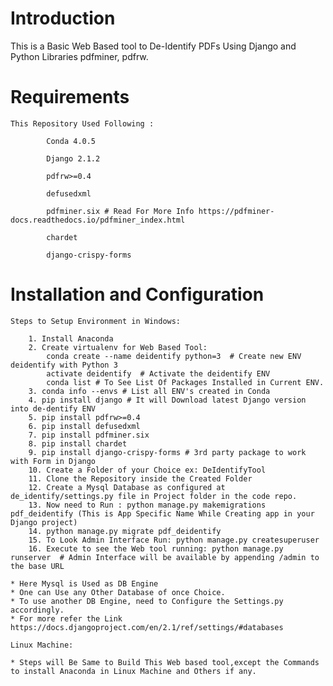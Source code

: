 # Introduction

This is a Basic Web Based tool to De-Identify PDFs Using Django and Python Libraries pdfminer, pdfrw.

# Requirements

	This Repository Used Following :

			Conda 4.0.5

			Django 2.1.2

			pdfrw>=0.4

			defusedxml

			pdfminer.six # Read For More Info https://pdfminer-docs.readthedocs.io/pdfminer_index.html

			chardet
			
			django-crispy-forms 
			

# Installation and Configuration

	Steps to Setup Environment in Windows:

		1. Install Anaconda
		2. Create virtualenv for Web Based Tool: 
			conda create --name deidentify python=3  # Create new ENV deidentify with Python 3
			activate deidentify  # Activate the deidentify ENV
			conda list # To See List Of Packages Installed in Current ENV.
		3. conda info --envs # List all ENV's created in Conda 
		4. pip install django # It will Download latest Django version into de-dentify ENV
		5. pip install pdfrw>=0.4
		6. pip install defusedxml
		7. pip install pdfminer.six
		8. pip install chardet
		9. pip install django-crispy-forms # 3rd party package to work with Form in Django 
		10. Create a Folder of your Choice ex: DeIdentifyTool
		11. Clone the Repository inside the Created Folder
		12. Create a Mysql Database as configured at de_identify/settings.py file in Project folder in the code repo.
		13. Now need to Run : python manage.py makemigrations pdf_deidentify (This is App Specific Name While Creating app in your Django project)
		14. python manage.py migrate pdf_deidentify
		15. To Look Admin Interface Run: python manage.py createsuperuser
		16. Execute to see the Web tool running: python manage.py runserver  # Admin Interface will be available by appending /admin to the base URL
	
	* Here Mysql is Used as DB Engine
	* One can Use any Other Database of once Choice. 
	* To use another DB Engine, need to Configure the Settings.py accordingly.
	* For more refer the Link https://docs.djangoproject.com/en/2.1/ref/settings/#databases
	
	Linux Machine:
	
	* Steps will Be Same to Build This Web based tool,except the Commands to install Anaconda in Linux Machine and Others if any.
	
	